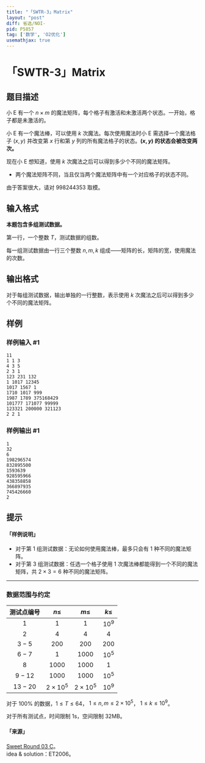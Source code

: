 ```yaml
---
title: "「SWTR-3」Matrix"
layout: "post"
diff: 省选/NOI-
pid: P5857
tag: ['数学', 'O2优化']
usemathjax: true
---
```


# 「SWTR-3」Matrix
## 题目描述

小 E 有一个 $n \times m$ 的魔法矩阵，每个格子有激活和未激活两个状态。一开始，格子都是未激活的。

小 E 有一个魔法棒，可以使用 $k$ 次魔法。每次使用魔法时小 $\mathrm{E}$ 需选择一个魔法格子 $(x,y)$ 并改变第 $x$ 行和第 $y$ 列的所有魔法格子的状态。**$(x,y)$ 的状态会被改变两次。**

现在小 E 想知道，使用 $k$ 次魔法之后可以得到多少个不同的魔法矩阵。

- 两个魔法矩阵不同，当且仅当两个魔法矩阵中有一个对应格子的状态不同。

由于答案很大，请对 $998244353$ 取模。
## 输入格式

**本题包含多组测试数据。**

第一行，一个整数 $T$，测试数据的组数。

每一组测试数据由一行三个整数 $n,m,k$ 组成——矩阵的长，矩阵的宽，使用魔法的次数。
## 输出格式

对于每组测试数据，输出单独的一行整数，表示使用 $k$ 次魔法之后可以得到多少个不同的魔法矩阵。
## 样例

### 样例输入 #1
```
11
1 1 3
4 3 5
2 3 1
123 231 132
1 1017 12345
1017 1567 1
1710 1017 999
1987 1789 375168429
101777 171077 99999
123321 200000 321123
2 2 1
```
### 样例输出 #1
```
1
32
6
198296574
832895500
1593639
928595966
438358858
366897935
745426660
2
```
## 提示

#### 「样例说明」

- 对于第 1 组测试数据：无论如何使用魔法棒，最多只会有 1 种不同的魔法矩阵。 
- 对于第 3 组测试数据：任选一个格子使用 1 次魔法棒都能得到一个不同的魔法矩阵，共 $2\times 3=6$ 种不同的魔法矩阵。

---

### 数据范围与约定

测试点编号 | $n\leq$ | $m\leq$ | $k\leq$
:-: | :-: | :-: | :-:
$1$ | $1$ | $1$ | $10^9$
$2$ | $4$ | $4$ | $4$
$3-5$ | $200$ | $200$ | $200$
$6-7$ | $1$ | $1000$ | $10^5$
$8$ | $1000$ | $1000$ | $1$
$9-12$ | $1000$ | $1000$ | $10^5$
$13-20$ | $2\times 10^5$ | $2\times 10^5$ | $10^9$

对于 $100\%$ 的数据，$1 \leq T \leq 64$，$\ 1 \leq n,m \leq 2\times 10^5$，$\ 1 \leq k \leq 10^9$。

对于所有测试点，时间限制 1s，空间限制 32MB。

#### 「来源」

[Sweet Round 03 C](https://www.luogu.com.cn/contest/24755)。  
idea & solution：ET2006。
